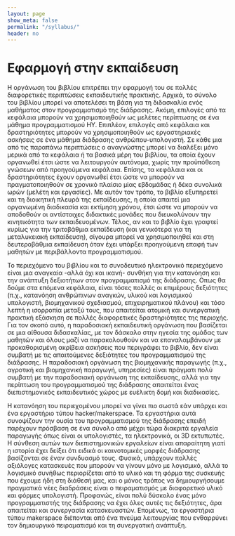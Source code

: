 ```yaml
---
layout: page
show_meta: false
permalink: "/syllabus/"
header: no
---
```


# Εφαρμογή στην εκπαίδευση

Η οργάνωση του βιβλίου επιτρέπει την εφαρμογή του σε πολλές διαφορετικές περιπτώσεις εκπαιδευτικής πρακτικής. Αρχικά, το σύνολο του βιβλίου μπορεί να αποτελέσει τη βάση για τη διδασκαλία ενός μαθήματος στον προγραμματισμό της διάδρασης. Ακόμη, επιλογές από τα κεφάλαια μπορούν να χρησιμοποιηθούν ως μελέτες περίπτωσης σε ένα μάθημα προγραμματισμού ΗΥ. Επιπλέον, επιλογές από κεφάλαια και δραστηριότητες μπορούν να χρησιμοποιηθούν ως εργαστηριακές ασκήσεις σε ένα μάθημα διάδρασης ανθρώπου-υπολογιστή. Σε κάθε μια από τις παραπάνω περιπτώσεις ο αναγνώστης μπορεί να διαλέξει μόνο μερικά από τα κεφάλαια ή τα βασικά μέρη του βιβλίου, τα οποία έχουν οργανωθεί έτσι ώστε να λειτουργούν αυτόνομα, χωρίς την προϋπόθεση γνώσεων από προηγούμενα κεφάλαια. Επίσης, τα κεφάλαια και οι δραστηριότητες έχουν οργανωθεί έτσι ώστε να μπορούν να πραγματοποιηθούν σε χρονικό πλαίσιο μίας εβδομάδας ή δέκα συνολικά ωρών (μελέτη και εργασίες). Με αυτόν τον τρόπο, το βιβλίο εξυπηρετεί και τη διοικητική πλευρά της εκπαίδευσης, η οποία απαιτεί μια οργανωμένη διαδικασία και εκτίμηση χρόνου, έτσι ώστε να μπορούν να αποδοθούν οι αντίστοιχες διδακτικές μονάδες που διευκολύνουν την κινητικότητα των εκπαιδευομένων. Τέλος, αν και το βιβλίο έχει γραφτεί κυρίως για την τριτοβάθμια εκπαίδευση (και γενικότερα για τη μεταλυκειακή εκπαίδευση), σίγουρα μπορεί να χρησιμοποιηθεί και στη δευτεροβάθμια εκπαίδευση όταν έχει υπάρξει προηγούμενη επαφή των μαθητών με περιβάλλοντα προγραμματισμού.

Το περιεχόμενο του βιβλίου και το συνοδευτικό ηλεκτρονικό περιεχόμενο είναι μια αναγκαία -αλλά όχι και ικανή- συνθήκη για την κατανόηση και την ανάπτυξη δεξιοτήτων στον προγραμματισμό της διάδρασης. Οπως θα δούμε στα επόμενα κεφάλαια, είναι τόσες πολλές οι επιμέρους δεξιότητες (π.χ., κατανόηση ανθρώπινων αναγκών, υλικού και λογισμικού υπολογιστή, βιομηχανικού σχεδιασμού, επιχειρηματικού πλάνου) και τόσο λεπτή η ισορροπία μεταξύ τους, που απαιτείται ατομική και συνεργατική πρακτική εξάσκηση σε πολλές διαφορετικές δραστηριότητες της περιοχής. Για τον σκοπό αυτό, η παραδοσιακή εκπαιδευτική οργάνωση που βασίζεται σε μια αίθουσα διδασκαλίας, με τον δάσκαλο στην ηγεσία της ομάδας των μαθητών και όλους μαζί να παρακολουθούν και να επαναλαμβάνουν με προκαθορισμένη ακρίβεια ασκήσεις που περιγράφει το βιβλίο, δεν είναι συμβατή με τις απαιτούμενες δεξιότητες του προγραμματισμού της διάδρασης. Η παραδοσιακή οργάνωση της βιομηχανικής παραγωγής (π.χ., αγροτική και βιομηχανική παραγωγή, υπηρεσίες) είναι πράγματι πολύ συμβατή με την παραδοσιακή οργάνωση της εκπαίδευσης, αλλά για την περίπτωση του προγραμματισμού της διάδρασης απαιτείται ένας διεπιστημονικός εκπαιδευτικός χώρος με ευέλικτη δομή και διαδικασίες.

Η κατανόηση του περιεχομένου μπορεί να γίνει πιο σωστά εάν υπάρχει και ένα εργαστήριο τύπου hacker/makerspace. Τα εργαστήρια αυτά συνοψίζουν την ουσία του προγραμματισμού της διάδρασης επειδή παρέχουν πρόσβαση σε ένα σύνολο από μέχρι τώρα διακριτά εργαλεία παραγωγής όπως είναι οι υπολογιστές, τα ηλεκτρονικά, οι 3D εκτυπωτές. Η σύνθεση αυτών των διεπιστημονικών εργαλείων είναι απαραίτητη γιατί η ιστορία έχει δείξει ότι ειδικά οι καινοτομικές μορφές διάδρασης βασίζονται σε έναν συνδυασμό τους. Φυσικά, υπάρχουν πολλές αξιόλογες κατασκευές που μπορούν να γίνουν μόνο με λογισμικό, αλλά το λογισμικό συνήθως περιορίζεται από το υλικό και τη φόρμα της συσκευής που έχουμε ήδη στη διάθεσή μας, και ο μόνος τρόπος να δημιουργήσουμε πραγματικά νέες διαδράσεις είναι ο πειραματισμός με διαφορετικό υλικό και φόρμες υπολογιστή. Προφανώς, είναι πολύ δύσκολο ένας μόνο προγραμματιστής της διάδρασης να έχει όλες αυτές τις δεξιότητες, άρα απαιτείται και συνεργασία κατασκευαστών. Επομένως, τα εργαστήρια τύπου makerspace διέπονται από ένα πνεύμα λειτουργίας που ενθαρρύνει τον δημιουργικό πειραματισμό και τη συνεργατική ανάπτυξη.
